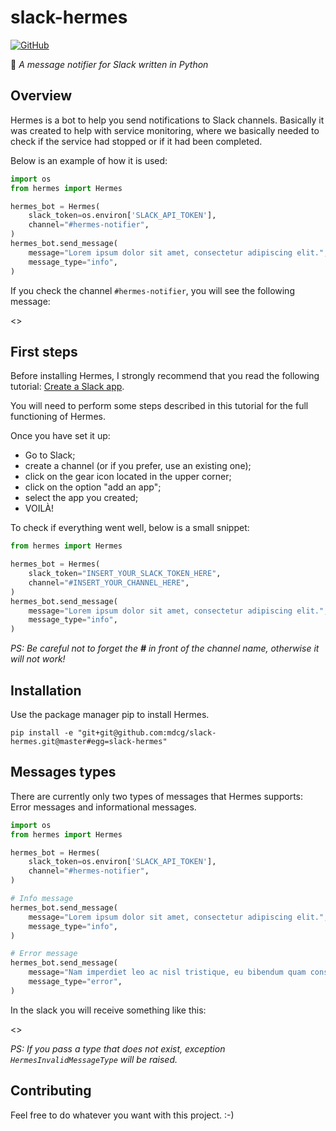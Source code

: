 # slack-hermes

[![GitHub](https://img.shields.io/github/license/mashape/apistatus.svg)](https://github.com/mdcg/slack-hermes/blob/master/LICENSE)

:email: *A message notifier for Slack written in Python*

## Overview

Hermes is a bot to help you send notifications to Slack channels. Basically it was created to help with service monitoring, where we basically needed to check if the service had stopped or if it had been completed.

Below is an example of how it is used:

```python
import os
from hermes import Hermes

hermes_bot = Hermes(
    slack_token=os.environ['SLACK_API_TOKEN'],
    channel="#hermes-notifier",
)
hermes_bot.send_message(
    message="Lorem ipsum dolor sit amet, consectetur adipiscing elit.",
    message_type="info",
)
```

If you check the channel `#hermes-notifier`, you will see the following message:

<<IMG>>

## First steps


Before installing Hermes, I strongly recommend that you read the following tutorial: [Create a Slack app](https://github.com/slackapi/python-slackclient/blob/master/tutorial/01-creating-the-slack-app.md).

You will need to perform some steps described in this tutorial for the full functioning of Hermes. 

Once you have set it up: 

- Go to Slack;
- create a channel (or if you prefer, use an existing one);
- click on the gear icon located in the upper corner;
- click on the option "add an app";
- select the app you created;
- VOILÀ!

To check if everything went well, below is a small snippet:

```python
from hermes import Hermes

hermes_bot = Hermes(
    slack_token="INSERT_YOUR_SLACK_TOKEN_HERE",
    channel="#INSERT_YOUR_CHANNEL_HERE",
)
hermes_bot.send_message(
    message="Lorem ipsum dolor sit amet, consectetur adipiscing elit.",
    message_type="info",
)
```

*PS: Be careful not to forget the **#** in front of the channel name, otherwise it will not work!*

## Installation

Use the package manager pip to install Hermes.

```
pip install -e "git+git@github.com:mdcg/slack-hermes.git@master#egg=slack-hermes"
```

## Messages types

There are currently only two types of messages that Hermes supports: Error messages and informational messages.

```python
import os
from hermes import Hermes

hermes_bot = Hermes(
    slack_token=os.environ['SLACK_API_TOKEN'],
    channel="#hermes-notifier",
)

# Info message
hermes_bot.send_message(
    message="Lorem ipsum dolor sit amet, consectetur adipiscing elit.",
    message_type="info",
)

# Error message
hermes_bot.send_message(
    message="Nam imperdiet leo ac nisl tristique, eu bibendum quam consectetur.",
    message_type="error",
)
```

In the slack you will receive something like this:

<<IMG>>

*PS: If you pass a type that does not exist, exception `HermesInvalidMessageType` will be raised.*

## Contributing

Feel free to do whatever you want with this project. :-)
